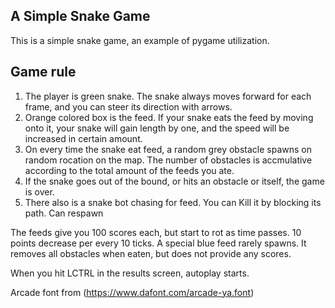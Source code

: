 ## A Simple Snake Game
This is a simple snake game, an example of pygame utilization.

## Game rule
1. The player is green snake. The snake always moves forward for each frame, and you can steer its direction with arrows.
2. Orange colored box is the feed. If your snake eats the feed by moving onto it, your snake will gain length by one, and the speed will be increased in certain amount.
3. On every time the snake eat feed, a random grey obstacle spawns on random rocation on the map. The number of obstacles is accmulative according to the total amount of the feeds you ate.
4. If the snake goes out of the bound, or hits an obstacle or itself, the game is over.
5. There also is a snake bot chasing for feed. You can Kill it by blocking its path. Can respawn

The feeds give you 100 scores each, but start to rot as time passes. 10 points decrease per every 10 ticks. 
A special blue feed rarely spawns. It removes all obstacles when eaten, but does not provide any scores.

When you hit LCTRL in the results screen, autoplay starts.

Arcade font from (https://www.dafont.com/arcade-ya.font)
